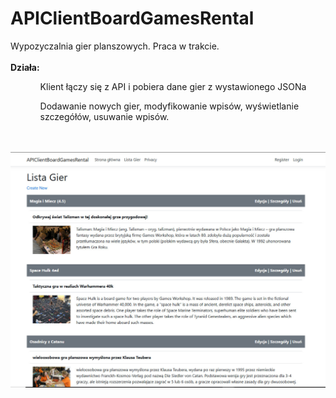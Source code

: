 # APIClientBoardGamesRental
Wypozyczalnia gier planszowych. Praca w trakcie.
<br><br>
<b>Działa:</b>
<ul>
<ol>Klient łączy się z API i pobiera dane gier z wystawionego JSONa</ol>
<ol>Dodawanie nowych gier, modyfikowanie wpisów, wyświetlanie szczegółów, usuwanie wpisów. </ol>
</ul>
<br><br>
<img src="apiclient.jpg">
